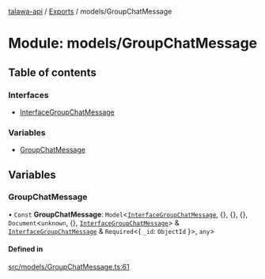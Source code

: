 [talawa-api](../README.md) / [Exports](../modules.md) / models/GroupChatMessage

# Module: models/GroupChatMessage

## Table of contents

### Interfaces

- [InterfaceGroupChatMessage](../interfaces/models_GroupChatMessage.InterfaceGroupChatMessage.md)

### Variables

- [GroupChatMessage](models_GroupChatMessage.md#groupchatmessage)

## Variables

### GroupChatMessage

• `Const` **GroupChatMessage**: `Model`\<[`InterfaceGroupChatMessage`](../interfaces/models_GroupChatMessage.InterfaceGroupChatMessage.md), \{\}, \{\}, \{\}, `Document`\<`unknown`, \{\}, [`InterfaceGroupChatMessage`](../interfaces/models_GroupChatMessage.InterfaceGroupChatMessage.md)\> & [`InterfaceGroupChatMessage`](../interfaces/models_GroupChatMessage.InterfaceGroupChatMessage.md) & `Required`\<\{ `_id`: `ObjectId`  \}\>, `any`\>

#### Defined in

[src/models/GroupChatMessage.ts:61](https://github.com/PalisadoesFoundation/talawa-api/blob/4c7d3ea/src/models/GroupChatMessage.ts#L61)
